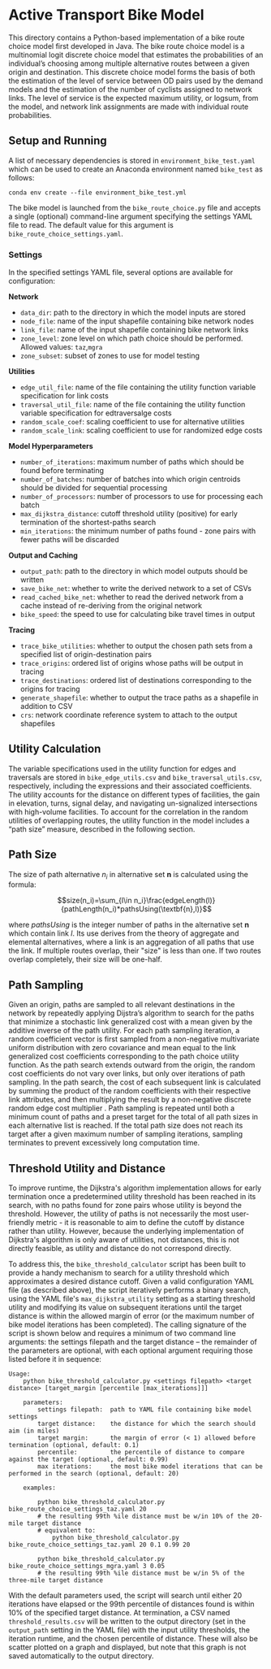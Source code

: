 # Active Transport Bike Model

This directory contains a Python-based implementation of a bike route 
choice model first developed in Java. The bike route choice model is a 
multinomial logit discrete choice model that estimates the probabilities
of an individual’s choosing among multiple alternative routes between a given
origin and destination. This discrete choice model forms the basis of both 
the estimation of the level of service between OD pairs used by the demand 
models and the estimation of the number of cyclists assigned to network links. 
The level of service is the expected maximum utility, or logsum, from the model,
and network link assignments are made with individual route probabilities.

## Setup and Running
A list of necessary dependencies is stored in `environment_bike_test.yaml` which
can be used to create an Anaconda environment named `bike_test` as follows:
```
conda env create --file environment_bike_test.yml
```
The bike model is launched from the `bike_route_choice.py` file and accepts a
single (optional) command-line argument specifying the settings YAML file to
read. The default value for this argument is `bike_route_choice_settings.yaml`.

### Settings
In the specified settings YAML file, several options are available for configuration:

**Network**
- `data_dir`: path to the directory in which the model inputs are stored
- `node_file`: name of the input shapefile containing bike network nodes
- `link_file`: name of the input shapefile containing bike network links
- `zone_level`: zone level on which path choice should be performed. Allowed values: `taz`,`mgra`
- `zone_subset`: subset of zones to use for model testing

**Utilities**
- `edge_util_file`: name of the file containing the utility function variable specification for link costs
- `traversal_util_file`: name of the file containing the utility function variable specification for edtraversalge costs
- `random_scale_coef`: scaling coefficient to use for alternative utilities
- `random_scale_link`: scaling coefficient to use for randomized edge costs

**Model Hyperparameters**
- `number_of_iterations`: maximum number of paths which should be found before terminating
- `number_of_batches`: number of batches into which origin centroids should be divided for sequential processing
- `number_of_processors`: number of processors to use for processing each batch
- `max_dijkstra_distance`: cutoff threshold utility (positive) for early termination of the shortest-paths search
- `min_iterations`: the minimum number of paths found - zone pairs with fewer paths will be discarded

**Output and Caching**
- `output_path`: path to the directory in which model outputs should be written
- `save_bike_net`: whether to write the derived network to a set of CSVs
- `read_cached_bike_net`: whether to read the derived network from a cache instead of re-deriving from the original network
- `bike_speed`: the speed to use for calculating bike travel times in output

**Tracing**
- `trace_bike_utilities`: whether to output the chosen path sets from a specified list of origin-destination pairs
- `trace_origins`: ordered list of origins whose paths will be output in tracing
- `trace_destinations`: ordered list of destinations corresponding to the origins for tracing
- `generate_shapefile`: whether to output the trace paths as a shapefile in addition to CSV
- `crs`: network coordinate reference system to attach to the output shapefiles

## Utility Calculation
The variable specifications used in the utility function for edges and traversals
are stored in `bike_edge_utils.csv` and `bike_traversal_utils.csv`, respectively,
including the expressions and their associated coefficients. The utility accounts 
for the distance on different types of facilities, the gain in elevation, turns, 
signal delay, and navigating un-signalized intersections with high-volume facilities. 
To account for the correlation in the random utilities of overlapping routes, the
utility function in the model includes a “path size” measure, described in the 
following section.

## Path Size
The size of path alternative $n_i$ in alternative set $\textbf{n}$ is calculated using the
formula:
```math
size(n_i)=\sum_{l\in n_i}\frac{edgeLength(l)}{pathLength(n_i)*pathsUsing(\textbf{n},l)}
```
where $pathsUsing$ is the integer number of paths in the alternative set $\textbf{n}$
which contain link $l$. Its use derives from the theory of aggregate and elemental 
alternatives, where a link is an aggregation of all paths that use the link. If multiple
routes overlap, their "size" is less than one. If two routes overlap completely, their
size will be one-half.

## Path Sampling
Given an origin, paths are sampled to all relevant destinations in the network by repeatedly
applying Dijstra’s algorithm to search for the paths that minimize a stochastic link
generalized cost with a mean given by the additive inverse of the path utility. For each path
sampling iteration, a random coefficient vector is first sampled from a non-negative
multivariate uniform distribution with zero covariance and mean equal to the link
generalized cost coefficients corresponding to the path choice utility function. As the path
search extends outward from the origin, the random cost coefficients do not vary over links,
but only over iterations of path sampling. In the path search, the cost of each subsequent
link is calculated by summing the product of the random coefficients with their respective
link attributes, and then multiplying the result by a non-negative discrete random edge cost
multiplier . Path sampling is repeated until both a minimum count of paths and a preset
target for the total of all path sizes in each alternative list is reached. If the total path size
does not reach its target after a given maximum number of sampling iterations, sampling
terminates to prevent excessively long computation time.

## Threshold Utility and Distance
To improve runtime, the Dijkstra's algorithm implementation allows for early termination once a
predetermined utility threshold has been reached in its search, with no paths found for zone pairs
whose utility is beyond the threshold. However, the utility of paths is not necessarily the most
user-friendly metric - it is reasonable to aim to define the cutoff by distance rather than utility.
However, because the underlying implementation of Dijkstra's algorithm is only aware of utilities,
not distances, this is not directly feasible, as utility and distance do not correspond directly.

To address this, the `bike_threshold_calculator` script has been built to provide a handy mechanism
to search for a utility threshold which approximates a desired distance cutoff. Given a valid 
configuration YAML file (as described above), the script iteratively performs a binary search,
using the YAML file's `max_dijkstra_utility` setting as a starting threshold utility and modifying
its value on subsequent iterations until the target distance is within the allowed margin of error
(or the maximum number of bike model iterations has been completed). The calling signature of the
script is shown below and requires a minimum of two command line arguments: the settings filepath
and the target distance – the remainder of the parameters are optional, with each optional argument 
requiring those listed before it in sequence:

~~~
Usage:
    python bike_threshold_calculator.py <settings filepath> <target distance> [target_margin [percentile [max_iterations]]]

    parameters:
        settings filepath:  path to YAML file containing bike model settings
        target distance:    the distance for which the search should aim (in miles)
        target margin:      the margin of error (< 1) allowed before termination (optional, default: 0.1)
        percentile:         the percentile of distance to compare against the target (optional, default: 0.99)
        max iterations:     the most bike model iterations that can be performed in the search (optional, default: 20)

    examples:
        
        python bike_threshold_calculator.py bike_route_choice_settings_taz.yaml 20 
        # the resulting 99th %ile distance must be w/in 10% of the 20-mile target distance
        # equivalent to:
            python bike_threshold_calculator.py bike_route_choice_settings_taz.yaml 20 0.1 0.99 20
        
        python bike_threshold_calculator.py bike_route_choice_settings_mgra.yaml 3 0.05
        # the resulting 99th %ile distance must be w/in 5% of the three-mile target distance
~~~

With the default parameters used, the script will search until either 20 iterations have elapsed or
the 99th percentile of distances found is within 10% of the specified target distance. At termination, 
a CSV named `threshold_results.csv` will be written to the output directory (set in the `output_path` 
setting in the YAML file) with the input utility thresholds, the iteration runtime, and the chosen 
percentile of distance. These will also be scatter plotted on a graph and displayed, but note that 
this graph is not saved automatically to the output directory.